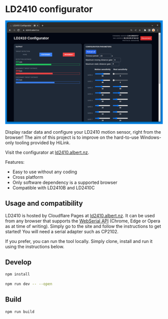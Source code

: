 # LD2410 configurator

![Screenshot showing LD2410 configurator in browser window](./screenshot.png)

Display radar data and configure your LD2410 motion sensor, right from the browser! The aim of this project is to improve on the hard-to-use Windows-only tooling provided by HiLink.

Visit the configurator at [ld2410.albert.nz](https://ld2410.albert.nz).

Features:

- Easy to use without any coding
- Cross platform
- Only software dependency is a supported browser
- Compatible with LD2410B and LD2410C

## Usage and compatibility

LD2410 is hosted by Cloudflare Pages at [ld2410.albert.nz](https://ld2410.albert.nz). It can be used from any browser that supports the [WebSerial API](https://developer.mozilla.org/en-US/docs/Web/API/Web_Serial_API) (Chrome, Edge or Opera as at time of writing). Simply go to the site and follow the instructions to get started! You will need a serial adapter such as CP2102.

If you prefer, you can run the tool locally. Simply clone, install and run it using the instructions below.

## Develop

```bash
npm install
```

```bash
npm run dev -- --open
```

## Build

```bash
npm run build
```
